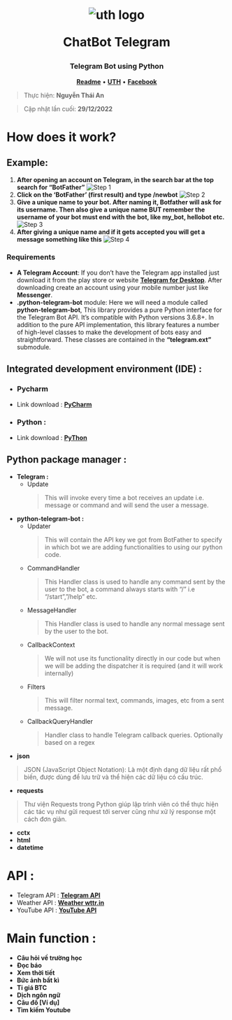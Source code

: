 <h1 align="center">
    <img src="https://scontent.fsgn5-11.fna.fbcdn.net/v/t39.30808-6/275244853_4747835955339153_6364076342905238115_n.jpg?_nc_cat=110&ccb=1-7&_nc_sid=09cbfe&_nc_ohc=Gpy5OLdkU-oAX9ReCjl&_nc_ht=scontent.fsgn5-11.fna&oh=00_AfAyYluQkz4uHK5_MhOJ5cNB7UtISV6NpMMa5cMPeCDaqg&oe=63B3351F" alt="uth logo">
    <p>ChatBot Telegram</p>
</h1>
<h3 align="center">Telegram Bot using Python</h3>
<p align="center">
    <strong><a href="README.md">Readme</a></strong>
    •
    <strong><a href="https://ut.edu.vn/">UTH</a></strong>
    •
    <strong><a href="">Facebook</a></strong>
</p>

> Thực hiện: **Nguyễn Thái An** 

> Cập nhật lần cuối: **29/12/2022**

# How does it work? 
## Example:
1. **After opening an account on Telegram, in the search bar at the top search for “BotFather”**
  ![Step 1](https://media.geeksforgeeks.org/wp-content/uploads/20210919190057/Botfather2.JPG)
2. **Click on the ‘BotFather’ (first result) and type /newbot**
  ![Step 2](https://media.geeksforgeeks.org/wp-content/uploads/20210919190352/botfather3.JPG)
3. **Give a unique name to your bot. After naming it, Botfather will ask for its username. Then also give a unique name BUT remember the username of your bot must end with the bot, like my_bot, hellobot etc.**
  ![Step 3](https://media.geeksforgeeks.org/wp-content/uploads/20210919190610/botfather4.JPG)
4. **After giving a unique name and if it gets accepted you will get a message something like this**
  ![Step 4](https://media.geeksforgeeks.org/wp-content/uploads/20210919190816/accesstoken.JPG)

### Requirements
- **A Telegram Account**: If you don’t have the Telegram app installed just download it from the play store or website <strong><a href="https://desktop.telegram.org/">Telegram for Desktop</a></strong>. After downloading create an account using your mobile number just like **Messenger**.
- **.python-telegram-bot** module: Here we will need a module called **python-telegram-bot**, This library provides a pure Python interface for the Telegram Bot API. It’s compatible with Python versions 3.6.8+. In addition to the pure API implementation, this library features a number of high-level classes to make the development of bots easy and straightforward. These classes are contained in the **“telegram.ext”** submodule.
## Integrated development environment (IDE) :
- ### Pycharm
- Link download : <strong><a href="https://www.jetbrains.com/pycharm/">PyCharm</a></strong>
- ### Python :
- Link download : <strong><a href="https://www.python.org/downloads/">PyThon</a></strong>
## Python package manager :
- **Telegram :**
  - Update
     > This will invoke every time a bot receives an update i.e. message or command and will send the user a message.
- **python-telegram-bot :** 
  - Updater
      > This will contain the API key we got from BotFather to specify in which bot we are adding functionalities to using our python code.
  - CommandHandler
      > This Handler class is used to handle any command sent by the user to the bot, a command always starts with “/” i.e “/start”,”/help” etc.
  - MessageHandler
      > This Handler class is used to handle any normal message sent by the user to the bot.
  - CallbackContext
      > We will not use its functionality directly in our code but when we will be adding the dispatcher it is required (and it will work internally)
  - Filters
      > This will filter normal text, commands, images, etc from a sent message.
  - CallbackQueryHandler
      > Handler class to handle Telegram callback queries. Optionally based on a regex
- **json**
> JSON (JavaScript Object Notation): Là một định dạng dữ liệu rất phổ biến, được dùng để lưu trữ và thể hiện các dữ liệu có  cấu trúc.
- **requests**
> Thư viện Requests trong Python giúp lập trình viên có thể thực hiện các tác vụ như gửi request tới server cũng như xử lý response một cách đơn giản.
- **cctx**
- **html**
- **datetime**
# API :
- Telegram API : <strong><a href="https://core.telegram.org/">Telegram API</a></strong>
- Weather API : <strong><a href="http://vi.wttr.in/">Weather wttr.in</a></strong>
- YouTube API : <strong><a href="https://developers.google.com/youtube/v3">YouTube API</a></strong>
# Main function :
  - **Câu hỏi về trường học**
  - **Đọc báo**
  - **Xem thời tiết**
  - **Bức ảnh bất kì**
  - **Tỉ giá BTC**
  - **Dịch ngôn ngữ**
  - **Câu đố [Ví dụ]**
  - **Tìm kiếm Youtube**
